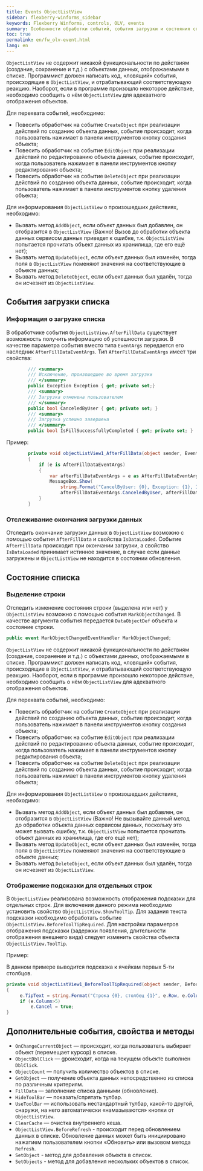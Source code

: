 ```yaml
---
title: Events ObjectListView
sidebar: flexberry-winforms_sidebar
keywords: Flexberry Winforms, controls, OLV, events
summary: Особенности обработки событий, события загрузки и состояния списка, свойства, методы
toc: true
permalink: en/fw_olv-event.html
lang: en
---
```


`ObjectListView` не содержит никакой функциональности по действиям (создание, сохранение и т.д.) с объектами данных, отображаемыми в списке. Программист должен написать код, «ловящий» события, происходящие в `ObjectListView`, и отрабатывающий соответствующую реакцию. Наоборот, если в программе произошло некоторое действие, необходимо сообщить о нём `ObjectListView` для адекватного отображения объектов.

Для перехвата событий, необходимо:
* Повесить обработчик на событие `CreateObject` при реализации действий по созданию объекта данных, событие происходит, когда пользователь нажимает в панели инструментов кнопку создания объекта;
* Повесить обработчик на событие `EditObject` при реализации действий по редактированию объекта данных, событие происходит, когда пользователь нажимает в панели инструментов кнопку редактирования объекта;
* Повесить обработчик на событие `DeleteObject` при реализации действий по созданию объекта данных, событие происходит, когда пользователь нажимает в панели инструментов кнопку удаления объекта;

Для информирования `ObjectListView` о произошедших действиях, необходимо:

* Вызвать метод `AddObject`, если объект данных был добавлен, он отобразится в `ObjectListView` (Важно! Вызов до обработки объекта данных сервисом данных приведет к ошибке, т.к. `ObjectListView` попытается прочитать объект данных из хранилища, где его ещё нет);
* Вызвать метод `UpdateObject`, если объект данных был изменён, тогда поля в `ObjectListView` поменяют значения на соответствующие в объекте данных;
* Вызвать метод `DeleteObject`, если объект данных был удалён, тогда он исчезнет из `ObjectListView`.

## События загрузки списка

### Информация о загрузке списка

В обработчике события `ОbjectListView.AfterFillData` существует возможность получить информацию об успешности загрузки. В качестве параметра события вместо типа `EventArgs` передается его наследник `AfterFillDataEventArgs`.
Тип `AfterFillDataEventArgs` имеет три свойства:

```csharp
        /// <summary>
        /// Исключение, произошедшее во время загрузки
        /// </summary>
        public Exception Exception { get; private set;}
        /// <summary>
        /// Загрузка отменена пользователем
        /// </summary>
        public bool CanceledByUser { get; private set; }
        /// <summary>
        /// Загрузка успешно завершена
        /// </summary>
        public bool IsFillSuccessfullyCompleted { get; private set; }
```

Пример:

```csharp
        private void objectListView1_AfterFillData(object sender, EventArgs e)
        {
            if (e is AfterFillDataEventArgs)
            {
                var afterFillDataEventArgs = e as AfterFillDataEventArgs;
                MessageBox.Show(
                    string.Format("CancelByUser: {0}, Exception: {1}, IsFillSuccessfullyCompleted: {2} ",
                    afterFillDataEventArgs.CanceledByUser, afterFillDataEventArgs.Exception, afterFillDataEventArgs.IsFillSuccessfullyCompleted));
            }
        }
```

### Отслеживание окончания загрузки данных

Отследить окончание загрузки данных в `ObjectListView` возможно с помощью события `AfterFillData` и свойства `IsDataLoaded`. Событие `AfterFillData` происходит при окончании загрузки, а свойство `IsDataLoaded` принимает истинное значение, в случае если данные загружены и `ObjectListView` не находится в состоянии обновления.

## Состояние списка

### Выделение строки

Отследить изменение состояния строки (выделена или нет) у `ObjectListView` возможно с помощью события `MarkObjectChanged`. В качестве аргумента события передается `DataObjectDef` объекта и состояние строки.

```csharp
public event MarkObjectChangedEventHandler MarkObjectChanged;
```

`ObjectListView` не содержит никакой функциональности по действиям (создание, сохранение и т.д.) с объектами данных, отображаемыми в списке. Программист должен написать код, «ловящий» события, происходящие в `ObjectListView`, и отрабатывающий соответствующую реакцию. Наоборот, если в программе произошло некоторое действие, необходимо сообщить о нём `ObjectListView` для адекватного отображения объектов.

Для перехвата событий, необходимо:
* Повесить обработчик на событие `CreateObject` при реализации действий по созданию объекта данных, событие происходит, когда пользователь нажимает в панели инструментов кнопку создания объекта;
* Повесить обработчик на событие `EditObject` при реализации действий по редактированию объекта данных, событие происходит, когда пользователь нажимает в панели инструментов кнопку редактирования объекта;
* Повесить обработчик на событие `DeleteObject` при реализации действий по созданию объекта данных, событие происходит, когда пользователь нажимает в панели инструментов кнопку удаления объекта;

Для информирования `ObjectListView` о произошедших действиях, необходимо:

* Вызвать метод `AddObject`, если объект данных был добавлен, он отобразится в `ObjectListView` (Важно! Не вызывайте данный метод до обработки объекта данных сервисом данных, поскольку это может вызвать ошибку, т.к. `ObjectListView` попытается прочитать объект данных из хранилища, где его ещё нет);
* Вызвать метод `UpdateObject`, если объект данных был изменён, тогда поля в `ObjectListView` поменяют значения на соответствующие в объекте данных;
* Вызвать метод `DeleteObject`, если объект данных был удалён, тогда он исчезнет из `ObjectListView`.

### Отображение подсказки для отдельных строк

В `ObjectListView` реализована возможность отображения подсказки для отдельных строк.
Для включения данного режима необходимо установить свойство `ObjectListView.ShowToolTip`.
Для задания текста подсказки необходимо обработать событие `ObjectListView.BeforeToolTipRequired`. Для настройки параметров отображения подсказки (задержки появления, длительности отображения внешнего вида) следует изменить свойства объекта `ObjectListView.ToolTip`.

Пример:

В данном примере выводится подсказка к ячейкам первых 5-ти столбцов.

```csharp
private void objectListView1_BeforeToolTipRequired(object sender, BeforeToolTipRequiredEventArgs e)
{
     e.TipText = string.Format("Строка {0}, столбец {1}", e.Row, e.Column);
     if (e.Column>5)
         e.Cancel = true;
}
```

## Дополнительные события, свойства и методы

* `OnChangeCurrentObject` — происходит, когда пользователь выбирает объект (перемещает курсор) в списке.
* `ObjectDblClick` — gроисходит, когда на текущем объекте выполнен `DblClick`.
* `ObjectCount` — получить количество объектов в списке.
* `GetObject` — получение объекта данных непосредственно из списка по различным критериям.
* `FillData` — заполнение списка данными (обновление).
* `HideToolBar` — показать/спрятать тулбар.
* `UseToolBar` — использовать нестандартный тулбар, какой-то другой, снаружи, на него автоматически «намазываются» кнопки от `ObjectListView`.
* `ClearCache` — очистка внутреннего кеша.
* `ObjectListView.BeforeRefresh` - происходит перед обновлением данных в списке. Обновление данных может быть инициировано нажатием пользователем кнопки «Обновить» или вызовом метода `Refresh`.
* `SetObject` - метод для добавления объекта в список.
* `SetObjects` - метод для добавления нескольких объектов в список.